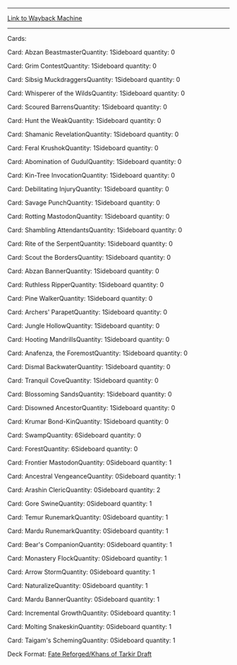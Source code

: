 
---
[Link to Wayback Machine](https://web.archive.org/web/20150521052423/http://magic.wizards.com/en/articles/decks/christian-calcano-black-green-2015-03-15-0)

[_metadata_:generator]:- "Drupal 7 (http://drupal.org)"
[_metadata_:node]:- "355346"
[_metadata_:publish_date]:- "2015-03-15"
[_metadata_:source]:- "article"
[_metadata_:title]:- "Christian Calcano - Black-Green"
[_metadata_:wayback_capture_timestamp]:- "2015-05-21 05:24:23"
[_metadata_:wayback_raw_url]:- "https://web.archive.org/web/20150521052423id_/http://magic.wizards.com/en/articles/decks/christian-calcano-black-green-2015-03-15-0"
[_metadata_:wayback_url]:- "http://magic.wizards.com/en/articles/decks/christian-calcano-black-green-2015-03-15-0"
---





Cards: 

Card: Abzan BeastmasterQuantity: 1Sideboard quantity: 0 



Card: Grim ContestQuantity: 1Sideboard quantity: 0 



Card: Sibsig MuckdraggersQuantity: 1Sideboard quantity: 0 



Card: Whisperer of the WildsQuantity: 1Sideboard quantity: 0 



Card: Scoured BarrensQuantity: 1Sideboard quantity: 0 



Card: Hunt the WeakQuantity: 1Sideboard quantity: 0 



Card: Shamanic RevelationQuantity: 1Sideboard quantity: 0 



Card: Feral KrushokQuantity: 1Sideboard quantity: 0 



Card: Abomination of GudulQuantity: 1Sideboard quantity: 0 



Card: Kin-Tree InvocationQuantity: 1Sideboard quantity: 0 



Card: Debilitating InjuryQuantity: 1Sideboard quantity: 0 



Card: Savage PunchQuantity: 1Sideboard quantity: 0 



Card: Rotting MastodonQuantity: 1Sideboard quantity: 0 



Card: Shambling AttendantsQuantity: 1Sideboard quantity: 0 



Card: Rite of the SerpentQuantity: 1Sideboard quantity: 0 



Card: Scout the BordersQuantity: 1Sideboard quantity: 0 



Card: Abzan BannerQuantity: 1Sideboard quantity: 0 



Card: Ruthless RipperQuantity: 1Sideboard quantity: 0 



Card: Pine WalkerQuantity: 1Sideboard quantity: 0 



Card: Archers' ParapetQuantity: 1Sideboard quantity: 0 



Card: Jungle HollowQuantity: 1Sideboard quantity: 0 



Card: Hooting MandrillsQuantity: 1Sideboard quantity: 0 



Card: Anafenza, the ForemostQuantity: 1Sideboard quantity: 0 



Card: Dismal BackwaterQuantity: 1Sideboard quantity: 0 



Card: Tranquil CoveQuantity: 1Sideboard quantity: 0 



Card: Blossoming SandsQuantity: 1Sideboard quantity: 0 



Card: Disowned AncestorQuantity: 1Sideboard quantity: 0 



Card: Krumar Bond-KinQuantity: 1Sideboard quantity: 0 



Card: SwampQuantity: 6Sideboard quantity: 0 



Card: ForestQuantity: 6Sideboard quantity: 0 



Card: Frontier MastodonQuantity: 0Sideboard quantity: 1 



Card: Ancestral VengeanceQuantity: 0Sideboard quantity: 1 



Card: Arashin ClericQuantity: 0Sideboard quantity: 2 



Card: Gore SwineQuantity: 0Sideboard quantity: 1 



Card: Temur RunemarkQuantity: 0Sideboard quantity: 1 



Card: Mardu RunemarkQuantity: 0Sideboard quantity: 1 



Card: Bear's CompanionQuantity: 0Sideboard quantity: 1 



Card: Monastery FlockQuantity: 0Sideboard quantity: 1 



Card: Arrow StormQuantity: 0Sideboard quantity: 1 



Card: NaturalizeQuantity: 0Sideboard quantity: 1 



Card: Mardu BannerQuantity: 0Sideboard quantity: 1 



Card: Incremental GrowthQuantity: 0Sideboard quantity: 1 



Card: Molting SnakeskinQuantity: 0Sideboard quantity: 1 



Card: Taigam's SchemingQuantity: 0Sideboard quantity: 1 

Deck Format: [Fate Reforged/Khans of Tarkir Draft](/en/deck-format/fate-reforgedkhans-tarkir-draft)


 

 
